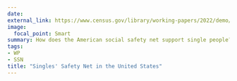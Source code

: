 ```yaml
---
date:
external_link: https://www.census.gov/library/working-papers/2022/demo/SEHSD-wp2022-22.html
image:
  focal_point: Smart
summary: How does the American social safety net support single people? We pay particular attention to labor force participation, gender, age, race-ethnicity, and education as the primary socioeconomic and demographic stratifying mechanisms of program participation.
tags:
- WP
- SSN
title: "Singles' Safety Net in the United States"
---
```

